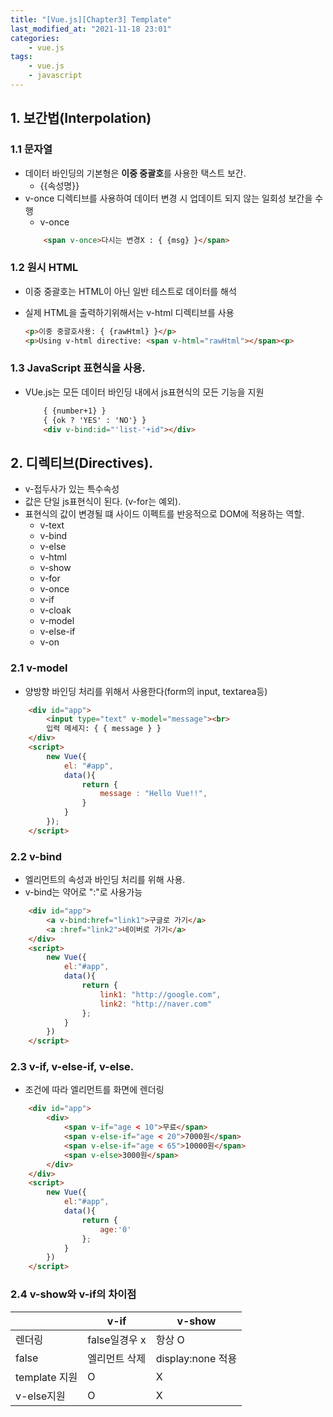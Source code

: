 ```yaml
---
title: "[Vue.js][Chapter3] Template"
last_modified_at: "2021-11-18 23:01"
categories:
    - vue.js
tags:
    - vue.js
    - javascript
---
```

## 1. 보간법(Interpolation)
### 1.1 문자열
* 데이터 바인딩의 기본형은 <strong>이중 중괄호</strong>를 사용한 택스트 보간.
    * \{\{속성명\}\}
* v-once 디렉티브를 사용하여 데이터 변경 시 업데이트 되지 않는 일회성 보간을 수행
    * v-once
    ```html
        <span v-once>다시는 변경X : { {msg} }</span>
    ```

### 1.2 원시 HTML
* 이중 중괄호는 HTML이 아닌 일반 테스트로 데이터를 해석
* 실제 HTML을 출력하기위해서는 v-html 디렉티브를 사용

    ```html
    <p>이중 중괄호사용: { {rawHtml} }</p>
    <p>Using v-html directive: <span v-html="rawHtml"></span><p>
    ```

### 1.3 JavaScript 표현식을 사용.
* VUe.js는 모든 데이터 바인딩 내에서 js표현식의 모든 기능을 지원
    ```html
        { {number+1} }
        { {ok ? 'YES' : 'NO'} }
        <div v-bind:id="'list-'+id"></div>
    ```

## 2. 디렉티브(Directives).
* v-접두사가 있는 특수속성
* 값은 단일 js표현식이 된다. (v-for는 예외).
* 표현식의 값이 변경될 떄 사이드 이펙트를 반응적으로 DOM에 적용하는 역할.
    * v-text  
    * v-bind 
    * v-else
    * v-html
    * v-show
    * v-for
    * v-once
    * v-if
    * v-cloak
    * v-model
    * v-else-if
    * v-on

### 2.1 v-model
* 양방향 바인딩 처리를 위해서 사용한다(form의 input, textarea등)

```html
    <div id="app">
        <input type="text" v-model="message"><br>
        입력 메세지: { { message } }
    </div>
    <script>
        new Vue({
            el: "#app",
            data(){
                return {
                    message : "Hello Vue!!",
                }
            }
        });
    </script>
```

### 2.2 v-bind

* 엘리먼트의 속성과 바인딩 처리를 위해 사용.
* v-bind는 약어로 ":"로 사용가능
```html
    <div id="app">
        <a v-bind:href="link1">구글로 가기</a>
        <a :href="link2">네이버로 가기</a>
    </div>
    <script>
        new Vue({
            el:"#app",
            data(){
                return {
                    link1: "http://google.com",
                    link2: "http://naver.com"
                };
            }
        })
    </script>
```

### 2.3 v-if, v-else-if, v-else.
* 조건에 따라 엘리먼트를 화면에 렌더링
```html
    <div id="app">
        <div>
            <span v-if="age < 10">무료</span>
            <span v-else-if="age < 20">7000원</span>
            <span v-else-if="age < 65">10000원</span>
            <span v-else>3000원</span>
        </div>
    </div>
    <script>
        new Vue({
            el:"#app",
            data(){
                return {
                    age:'0'
                };
            }
        })
    </script>
```

### 2.4 v-show와 v-if의 차이점
||v-if|v-show
|--|--|--
|렌더링|false일경우 x|항상 O
|false|엘리먼트 삭제|display:none 적용
|template 지원| O | X 
|v-else지원| O | X

### 